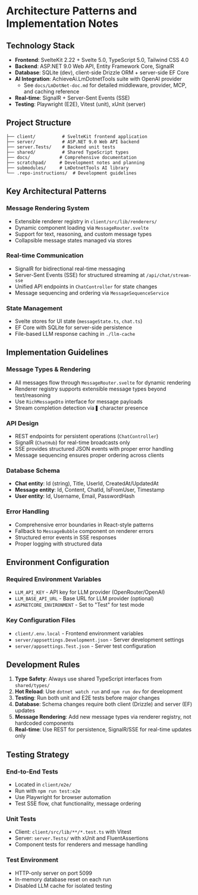 # Architecture Patterns and Implementation Notes

## Technology Stack

- **Frontend**: SvelteKit 2.22 + Svelte 5.0, TypeScript 5.0, Tailwind CSS 4.0
- **Backend**: ASP.NET 9.0 Web API, Entity Framework Core, SignalR
- **Database**: SQLite (dev), client-side Drizzle ORM + server-side EF Core
- **AI Integration**: AchieveAi.LmDotnetTools suite with OpenAI provider
  - See `docs/LmDotNet-doc.md` for detailed middleware, provider, MCP, and caching reference
- **Real-time**: SignalR + Server-Sent Events (SSE)
- **Testing**: Playwright (E2E), Vitest (unit), xUnit (server)

## Project Structure

```
├── client/          # SvelteKit frontend application
├── server/          # ASP.NET 9.0 Web API backend  
├── server.Tests/    # Backend unit tests
├── shared/          # Shared TypeScript types
├── docs/           # Comprehensive documentation
├── scratchpad/     # Development notes and planning
├── submodules/     # LmDotnetTools AI library
└── .repo-instructions/  # Development guidelines
```

## Key Architectural Patterns

### Message Rendering System
- Extensible renderer registry in `client/src/lib/renderers/`
- Dynamic component loading via `MessageRouter.svelte`
- Support for text, reasoning, and custom message types
- Collapsible message states managed via stores

### Real-time Communication
- SignalR for bidirectional real-time messaging
- Server-Sent Events (SSE) for structured streaming at `/api/chat/stream-sse`
- Unified API endpoints in `ChatController` for state changes
- Message sequencing and ordering via `MessageSequenceService`

### State Management
- Svelte stores for UI state (`messageState.ts`, `chat.ts`)
- EF Core with SQLite for server-side persistence
- File-based LLM response caching in `./llm-cache`

## Implementation Guidelines

### Message Types & Rendering
- All messages flow through `MessageRouter.svelte` for dynamic rendering
- Renderer registry supports extensible message types beyond text/reasoning
- Use `RichMessageDto` interface for message payloads
- Stream completion detection via `▋` character presence

### API Design
- REST endpoints for persistent operations (`ChatController`)
- SignalR (`ChatHub`) for real-time broadcasts only
- SSE provides structured JSON events with proper error handling
- Message sequencing ensures proper ordering across clients

### Database Schema
- **Chat entity**: Id (string), Title, UserId, CreatedAt/UpdatedAt
- **Message entity**: Id, Content, ChatId, IsFromUser, Timestamp
- **User entity**: Id, Username, Email, PasswordHash

### Error Handling
- Comprehensive error boundaries in React-style patterns
- Fallback to `MessageBubble` component on renderer errors
- Structured error events in SSE responses
- Proper logging with structured data

## Environment Configuration

### Required Environment Variables
- `LLM_API_KEY` - API key for LLM provider (OpenRouter/OpenAI)
- `LLM_BASE_API_URL` - Base URL for LLM provider (optional)
- `ASPNETCORE_ENVIRONMENT` - Set to "Test" for test mode

### Key Configuration Files
- `client/.env.local` - Frontend environment variables
- `server/appsettings.Development.json` - Server development settings
- `server/appsettings.Test.json` - Server test configuration

## Development Rules

1. **Type Safety**: Always use shared TypeScript interfaces from `shared/types/`
2. **Hot Reload**: Use `dotnet watch run` and `npm run dev` for development
3. **Testing**: Run both unit and E2E tests before major changes
4. **Database**: Schema changes require both client (Drizzle) and server (EF) updates
5. **Message Rendering**: Add new message types via renderer registry, not hardcoded components
6. **Real-time**: Use REST for persistence, SignalR/SSE for real-time updates only

## Testing Strategy

### End-to-End Tests
- Located in `client/e2e/`
- Run with `npm run test:e2e` 
- Use Playwright for browser automation
- Test SSE flow, chat functionality, message ordering

### Unit Tests
- Client: `client/src/lib/**/*.test.ts` with Vitest
- Server: `server.Tests/` with xUnit and FluentAssertions
- Component tests for renderers and message handling

### Test Environment
- HTTP-only server on port 5099
- In-memory database reset on each run
- Disabled LLM cache for isolated testing